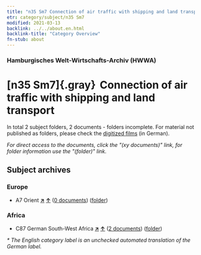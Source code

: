 ```yaml
---
title: "n35 Sm7 Connection of air traffic with shipping and land transport"
etr: category/subject/n35 Sm7
modified: 2021-03-13
backlink: ../../about.en.html
backlink-title: "Category Overview"
fn-stub: about
---
```


### Hamburgisches Welt-Wirtschafts-Archiv (HWWA)
# [n35 Sm7]{.gray}&#8201; Connection of air traffic with shipping and land transport&#160; 





In total 2 subject folders, 2 documents - folders incomplete.
For material not published as folders, please check the [digitized films](/film/h1_sh) (in German).

_For direct access to the documents, click the "(xy documents)" link, for folder information use the "(folder)" link._

## Subject archives



### Europe

- A7 Orient [**&nearr;**](../../../geo/i/140902/about.en.html "Orient (all folders)") [**&uarr;**](../../../geo/about.en.html#A7 "Country category system") (<a href="https://pm20.zbw.eu/dfgview/sh/140902,145690" title="about: Orient : Connection of air traffic with shipping and land transport" target="_blank">0 documents</a>) ([folder](http://purl.org/pressemappe20/folder/sh/140902,145690))

### Africa

- C87 German South-West Africa [**&nearr;**](../../../geo/i/141450/about.en.html "German South-West Africa (all folders)") [**&uarr;**](../../../geo/about.en.html#C87 "Country category system") (<a href="https://pm20.zbw.eu/dfgview/sh/141450,145690" title="about: German South-West Africa : Connection of air traffic with shipping and land transport" target="_blank">2 documents</a>) ([folder](http://purl.org/pressemappe20/folder/sh/141450,145690))


_* The English category label is an unchecked automated translation of the German label._

